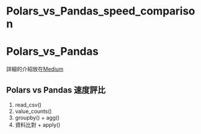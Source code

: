 # Polars_vs_Pandas_speed_comparison   
# Polars_vs_Pandas  
詳細的介紹放在[Medium]([https://medium.com/@fearless_fusion_snake_755/%E5%8F%96%E4%BB%A3pandas-%E5%BC%B7%E5%A4%A7%E7%9A%84%E8%B3%87%E6%96%99%E5%88%86%E6%9E%90%E5%87%BD%E5%BC%8Fpolars-polars-10-%E5%A4%A7%E5%8A%9F%E8%83%BD%E7%B0%A1%E4%BB%8B-b2097ad6685d](https://medium.com/@fearless_fusion_snake_755/polars-v-s-pandas%E8%B3%87%E6%96%99%E8%99%95%E7%90%86%E9%80%9F%E5%BA%A6%E5%A4%A7%E6%AF%94%E6%8B%9A-1a9801dfc9)https://medium.com/@fearless_fusion_snake_755/polars-v-s-pandas%E8%B3%87%E6%96%99%E8%99%95%E7%90%86%E9%80%9F%E5%BA%A6%E5%A4%A7%E6%AF%94%E6%8B%9A-1a9801dfc9)   
## Polars vs Pandas 速度評比  
1. read_csv()  
2. value_counts()  
3. groupby() + agg()  
4. 資料比對 + apply()
